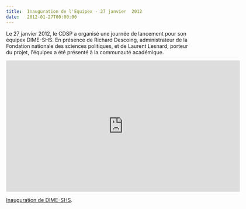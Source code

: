 ```yaml
---
title:  Inauguration de l'Equipex - 27 janvier  2012
date:   2012-01-27T00:00:00
---
```


Le 27 janvier 2012, le CDSP a organisé une journée de lancement pour son équipex DIME-SHS.
En présence de Richard Descoing, administrateur de la Fondation nationale des sciences politiques, et de Laurent Lesnard, porteur du projet, l'équipex a été présenté à la communauté académique.

<iframe src="https://player.vimeo.com/video/36091749?color=ffffff&byline=0&portrait=0" width="640" height="360" frameborder="0" webkitallowfullscreen mozallowfullscreen allowfullscreen></iframe>
<p><a href="https://vimeo.com/36091749">Inauguration de DIME-SHS</a>.</p>
